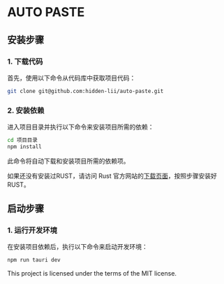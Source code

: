 # AUTO PASTE

## 安装步骤

### 1. 下载代码

首先，使用以下命令从代码库中获取项目代码：

```bash
git clone git@github.com:hidden-lii/auto-paste.git
```

### 2. 安装依赖

进入项目目录并执行以下命令来安装项目所需的依赖：

```bash
cd 项目目录
npm install
```

此命令将自动下载和安装项目所需的依赖项。

如果还没有安装过RUST，请访问 Rust 官方网站的[下载页面](https://www.rust-lang.org/tools/install)，按照步骤安装好RUST。

## 启动步骤

### 1. 运行开发环境

在安装项目依赖后，执行以下命令来启动开发环境：

```bash
npm run tauri dev
```

This project is licensed under the terms of the MIT license.
